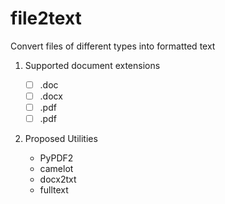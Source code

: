 # file2text
Convert files of different types into formatted text



1. Supported document extensions

   - [ ] .doc
   - [ ] .docx
   - [ ] .pdf
   - [ ] .pdf

2. Proposed Utilities

   - PyPDF2
   - camelot
   - docx2txt
   - fulltext
